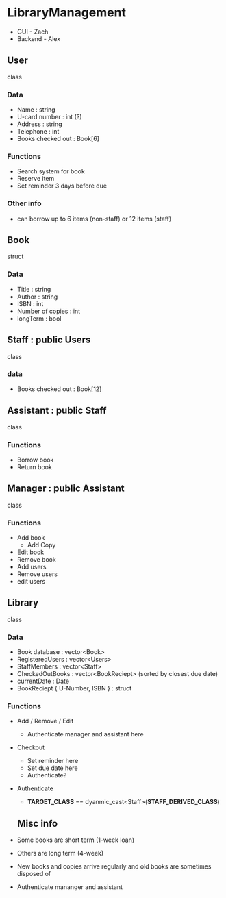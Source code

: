 # LibraryManagement
* GUI - Zach
* Backend - Alex

## User  
class
### Data  
* Name : string
* U-card number : int (?)
* Address : string
* Telephone : int
* Books checked out : Book[6]

### Functions  
* Search system for book
* Reserve item
* Set reminder 3 days before due

### Other info
* can borrow up to 6 items (non-staff) or 12 items (staff)

## Book  
struct
### Data  
* Title : string
* Author : string
* ISBN : int
* Number of copies : int
* longTerm : bool

## Staff : public Users
class
### data
* Books checked out : Book[12]

## Assistant : public Staff
class
### Functions  
* Borrow book
* Return book

## Manager : public Assistant
class
### Functions  
* Add book  
  * Add Copy
* Edit book
* Remove book
* Add users
* Remove users
* edit users

## Library
class
### Data
* Book database : vector\<Book\>
* RegisteredUsers : vector\<Users\>
* StaffMembers : vector\<Staff\>
* CheckedOutBooks : vector\<BookReciept\> (sorted by closest due date)
* currentDate : Date
* BookReciept { U-Number, ISBN } : struct
### Functions
* Add / Remove / Edit
  * Authenticate manager and assistant here
* Checkout
  * Set reminder here
  * Set due date here
  * Authenticate?
* Authenticate
  * __TARGET_CLASS__ == dyanmic_cast\<Staff\>(__STAFF_DERIVED_CLASS__)
  
  ## Misc info
* Some books are short term (1-week loan)
* Others are long term (4-week)
* New books and copies arrive regularly and old books are sometimes disposed of 
* Authenticate mananger and assistant
